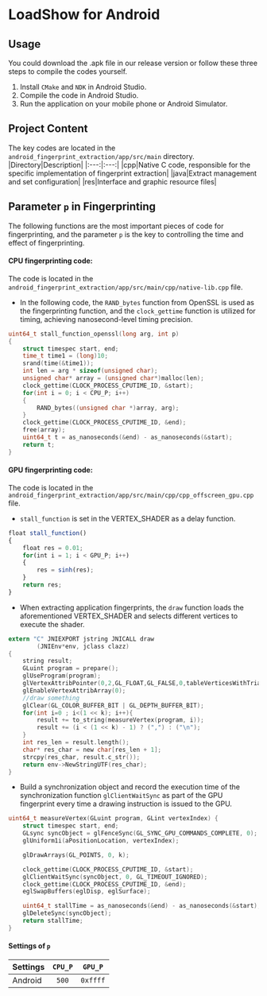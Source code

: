 # LoadShow for Android

## Usage
You could download the .apk file in our release version or follow these three steps to compile the codes yourself.
1. Install `CMake` and `NDK` in Android Studio. 
2. Compile the code in Android Studio. 
3. Run the application on your mobile phone or Android Simulator. 

## Project Content
The key codes are located in the `android_fingerprint_extraction/app/src/main` directory. 
|Directory|Description|
|:---:|:---:|
|cpp|Native C code, responsible for the specific implementation of fingerprint extraction|
|java|Extract management and set configuration|
|res|Interface and graphic resource files|

## Parameter `p` in Fingerprinting
The following functions are the most important pieces of code for fingerprinting, and the parameter `p` is the key to controlling the time and effect of fingerprinting.

#### CPU fingerprinting code:

The code is located in the `android_fingerprint_extraction/app/src/main/cpp/native-lib.cpp` file.

- In the following code, the `RAND_bytes` function from OpenSSL is used as the fingerprinting function, and the `clock_gettime` function is utilized for timing, achieving nanosecond-level timing precision.

```c
uint64_t stall_function_openssl(long arg, int p)
{
    struct timespec start, end;
    time_t time1 = (long)10;
    srand(time(&time1));
    int len = arg * sizeof(unsigned char);
    unsigned char* array = (unsigned char*)malloc(len);
    clock_gettime(CLOCK_PROCESS_CPUTIME_ID, &start);
    for(int i = 0; i < CPU_P; i++)
    {
        RAND_bytes((unsigned char *)array, arg);
    }
    clock_gettime(CLOCK_PROCESS_CPUTIME_ID, &end);
    free(array);
    uint64_t t = as_nanoseconds(&end) - as_nanoseconds(&start);
    return t;
}
```

#### GPU fingerprinting code:

The code is located in the `android_fingerprint_extraction/app/src/main/cpp/cpp_offscreen_gpu.cpp` file.

- `stall_function` is set in the VERTEX_SHADER as a delay function.

```javascript
float stall_function()
{
    float res = 0.01;
    for(int i = 1; i < GPU_P; i++)
    {
        res = sinh(res);
    }
    return res;
}
```

- When extracting application fingerprints, the `draw` function loads the aforementioned VERTEX_SHADER and selects different vertices to execute the shader.

```c
extern "C" JNIEXPORT jstring JNICALL draw
        (JNIEnv*env, jclass clazz)
{
    string result;
    GLuint program = prepare();
    glUseProgram(program);
    glVertexAttribPointer(0,2,GL_FLOAT,GL_FALSE,0,tableVerticesWithTriangles);
    glEnableVertexAttribArray(0);
    //draw something
    glClear(GL_COLOR_BUFFER_BIT | GL_DEPTH_BUFFER_BIT);
    for(int i=0 ; i<(1 << k); i++){
        result += to_string(measureVertex(program, i));
        result += (i < (1 << k) - 1) ? (",") : ("\n");
    }
    int res_len = result.length();
    char* res_char = new char[res_len + 1];
    strcpy(res_char, result.c_str());
    return env->NewStringUTF(res_char);
}
```

- Build a synchronization object and record the execution time of the synchronization function `glClientWaitSync` as part of the GPU fingerprint every time a drawing instruction is issued to the GPU.

```c
uint64_t measureVertex(GLuint program, GLint vertexIndex) {
    struct timespec start, end;
    GLsync syncObject = glFenceSync(GL_SYNC_GPU_COMMANDS_COMPLETE, 0);
    glUniform1i(aPositionLocation, vertexIndex);

    glDrawArrays(GL_POINTS, 0, k);

    clock_gettime(CLOCK_PROCESS_CPUTIME_ID, &start);
    glClientWaitSync(syncObject, 0, GL_TIMEOUT_IGNORED);
    clock_gettime(CLOCK_PROCESS_CPUTIME_ID, &end);
    eglSwapBuffers(eglDisp, eglSurface);

    uint64_t stallTime = as_nanoseconds(&end) - as_nanoseconds(&start);
    glDeleteSync(syncObject);
    return stallTime;
}
```

#### Settings of `p`

| Settings | `CPU_P` | `GPU_P` |
| :------  | :-----------: | :-----------: |
| Android | `500` | `0xffff` |
